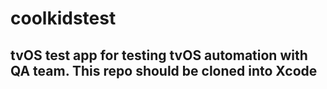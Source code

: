 # coolkidstest


## tvOS test app for testing tvOS automation with QA team. This repo should be cloned into Xcode
